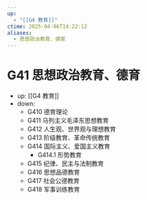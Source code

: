 ```yaml
---
up:
  - "[[G4 教育]]"
ctime: 2025-04-06T14:22:12
aliases:
  - 思想政治教育、德育
---
```


# G41 思想政治教育、德育

- up: [[G4 教育]]
- down:	
	- G410 德育理论
	- G411 马列主义毛泽东思想教育
	- G412 人生观、世界观与理想教育
	- G413 阶级教育、革命传统教育
	- G414 国际主义、爱国主义教育
		- G414.1 形势教育
	- G415 纪律、民主与法制教育
	- G416 思想品德教育
	- G417 社会公德教育
	- G418 军事训练教育
	
